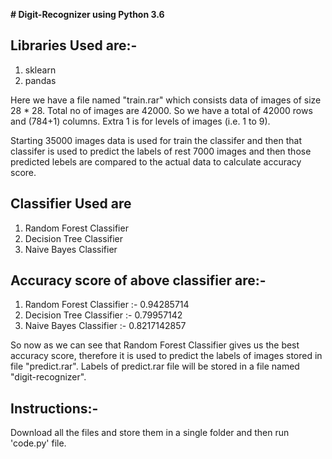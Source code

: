 **# Digit-Recognizer using Python 3.6**

## Libraries Used are:-
1. sklearn
2. pandas

Here we have a file named "train.rar" which consists data of images of size 28 * 28.
Total no of images are 42000.
So we have a total of 42000 rows and (784+1) columns. Extra 1 is for levels of images (i.e. 1 to 9).

Starting 35000 images data is used for train the classifer and then that classifer is used to predict the labels of rest 7000 images and then those predicted lebels are compared to the actual data to calculate accuracy score.

## Classifier Used are
1. Random Forest Classifier
2. Decision Tree Classifier
3. Naive Bayes Classifier

## Accuracy score of above classifier are:-
1. Random Forest Classifier :- 0.94285714
2. Decision Tree Classifier :- 0.79957142
3. Naive Bayes Classifier :- 0.8217142857

So now as we can see that Random Forest Classifier gives us the best accuracy score, therefore it is used to predict the labels of images stored in file "predict.rar". Labels of predict.rar file will be stored in a file named "digit-recognizer".

## Instructions:- 
Download all the files and store them in a single folder and then run 'code.py' file.

